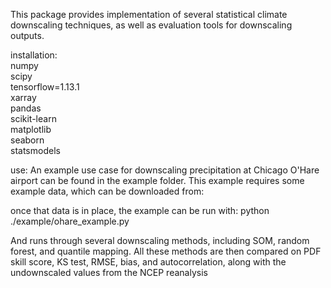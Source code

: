 This package provides implementation of several statistical climate downscaling techniques, as well as evaluation tools for downscaling outputs. 

installation:    
numpy    
scipy    
tensorflow=1.13.1    
xarray  
pandas    
scikit-learn   
matplotlib   
seaborn   
statsmodels    
  

use:
An example use case for downscaling precipitation at Chicago O'Hare airport can be found in the example folder.
This example requires some example data, which can be downloaded from: 


once that data is in place, the example can be run with: 
python ./example/ohare_example.py 

And runs through several downscaling methods, including SOM, random forest, and quantile mapping. All these methods are then compared on PDF skill score, KS test, RMSE, bias, and autocorrelation, along with the undownscaled values from the NCEP reanalysis












